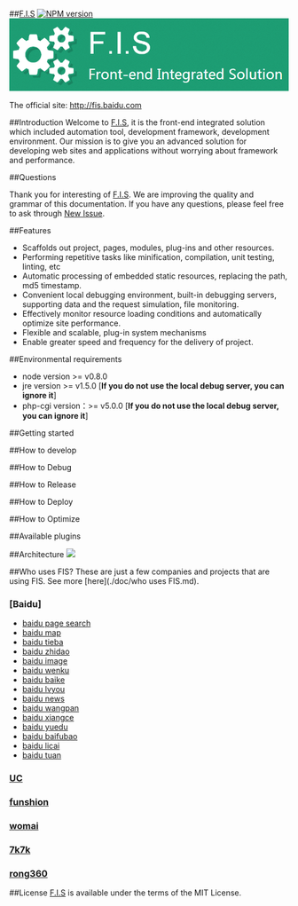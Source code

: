 ##[F.I.S](http://fis.baidu.com)
[![NPM version](https://badge.fury.io/js/fis-plus.png)](http://badge.fury.io/js/fis-plus)
![fis](./doc/images/logo.png)

The official site: http://fis.baidu.com

##Introduction
Welcome to [F.I.S](http://fis.baidu.com), it is the front-end integrated solution which included automation tool, development framework, development environment. Our mission is to give you an advanced solution for developing web sites and applications without worrying about framework and performance.

##Questions

Thank you for interesting of [F.I.S](http://fis.baidu.com). We are improving the quality and grammar of this documentation. If you have any questions, please feel free to ask through [New Issue](https://github.com/fex-team/fis-plus/issues/new).

##Features
* Scaffolds out project, pages, modules, plug-ins and other resources.
* Performing repetitive tasks like minification, compilation, unit testing, linting, etc
* Automatic processing of embedded static resources, replacing the path, md5 timestamp.
* Convenient local debugging environment, built-in debugging servers, supporting data and the request simulation, file monitoring.
* Effectively monitor resource loading conditions and automatically optimize site performance.
* Flexible and scalable, plug-in system mechanisms
* Enable greater speed and frequency for the delivery of project.

##Environmental requirements
* node version >= v0.8.0
* jre version >= v1.5.0 [**If you do not use the local debug server, you can ignore it**]
* php-cgi version：>= v5.0.0 [**If you do not use the local debug server, you can ignore it**]

##Getting started

##How to develop

##How to Debug

##How to Release

##How to Deploy

##How to Optimize

##Available plugins

##Architecture
![](https://raw.github.com/fis-dev/fis-plus/gh-pages/images/struct.png)

##Who uses FIS?
These are just a few companies and projects that are using FIS. See more [here](./doc/who uses FIS.md).
### [Baidu]
- [baidu page search](http://www.baidu.com/) 
- [baidu map](http://ditu.baidu.com/)
- [baidu tieba](http://tieba.baidu.com/)
- [baidu zhidao](http://zhidao.baidu.com/)
- [baidu image](http://image.baidu.com/)
- [baidu wenku](http://wenku.baidu.com/)
- [baidu baike](http://baike.baidu.com/)
- [baidu lvyou](http://lvyou.baidu.com/)
- [baidu news](http://news.baidu.com/)
- [baidu wangpan](http://wangpan.baidu.com/disk/home)
- [baidu xiangce](http://xiangce.baidu.com/)
- [baidu yuedu](http://yuedu.baidu.com/)
- [baidu baifubao](https://www.baifubao.com/)
- [baidu licai](http://8.baidu.com/)
- [baidu tuan](http://tuan.baidu.com/)
### [UC](http://www.uc.cn/)
### [funshion](http://www.funshion.com/)
### [womai](http://www.womai.com/index-0-0.htm)
### [7k7k](http://www.7k7k.com/)
### [rong360](http://rong360.com/)
##License
[F.I.S](http://fis.baidu.com) is available under the terms of the MIT License.
